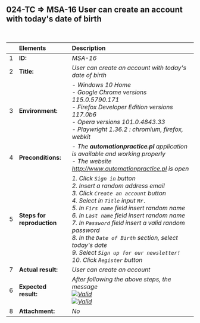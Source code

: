 ## 024-TC => MSA-16 User can create an account with today's date of birth

<br>

|     | Elements                   | Description                                                                                        |
| :-- | :------------------------- | :------------------------------------------------------------------------------------------------- |
| 1   | **ID:**                    | _MSA-16_                                                                                           |
| 2   | **Title:**                 | _User can create an account with today's date of birth_                                |
| 3   | **Environment:**           | _- Windows 10 Home <br> - Google Chrome versions 115.0.5790.171 <br> - Firefox Developer Edition versions 117.0b6 <br> - Opera versions 101.0.4843.33 <br> - Playwright 1.36.2 : chromium, firefox, webkit_ |
| 4   | **Preconditions:**         | _- The **automationpractice.pl** application is available and working properly <br> - The website http://www.automationpractice.pl  is open_                      |
| 5   | **Steps for reproduction** | _1. Click `Sign in` button <br> 2. Insert a random address email <br> 3. Click `Create an account` button <br> 4. Select in `Title` input `Mr.` <br> 5. In `Firs name` field insert random name <br> 6. In `Last name` field insert random name <br> 7. In `Password` field insert a valid random password <br> 8. In the `Date of Birth` section, select today's date <br> 9. Select `Sign up for our newsletter!` <br> 10. Click `Register` button_ |
| 7   | **Actual result:**         | _User can create an account_                                                                       |
| 6   | **Expected result:**       | _After following the above steps, the message <br> [![Valid](https://img.shields.io/badge/There%20is%201%20error-f3515c)](#) <br> [![Valid](https://img.shields.io/badge/Invalid%20date%20of%20birth.-f3515c)](#)_ |
| 8   | **Attachment:**            | _No_                                                                                               |
